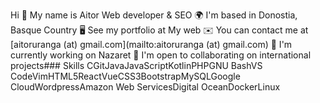 Hi 👋 My name is Aitor
Web developer & SEO
🌍  I'm based in Donostia, Basque Country
🖥️  See my portfolio at My web
✉️  You can contact me at [aitoruranga (at) gmail.com](mailto:aitoruranga (at) gmail.com)
🚀  I'm currently working on Nazaret
🤝  I'm open to collaborating on international projects### Skills
CGitJavaJavaScriptKotlinPHPGNU BashVS CodeVimHTML5ReactVueCSS3BootstrapMySQLGoogle CloudWordpressAmazon Web ServicesDigital OceanDockerLinux
